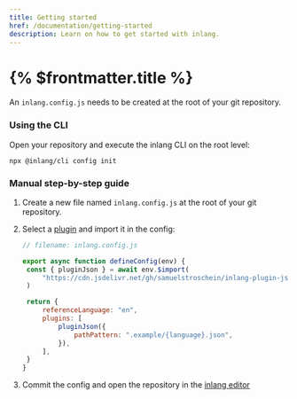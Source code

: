 ```yaml
---
title: Getting started
href: /documentation/getting-started
description: Learn on how to get started with inlang.
---
```


# {% $frontmatter.title %}

An `inlang.config.js` needs to be created at the root of your git repository.

### Using the CLI

Open your repository and execute the inlang CLI on the root level:

```
npx @inlang/cli config init
```

### Manual step-by-step guide

1. Create a new file named `inlang.config.js` at the root of your git repository.

2. Select a [plugin](https://github.com/inlang/ecosystem) and import it in the config:

   ```js
   // filename: inlang.config.js

   export async function defineConfig(env) {
   	const { pluginJson } = await env.$import(
   		"https://cdn.jsdelivr.net/gh/samuelstroschein/inlang-plugin-json@1/dist/index.js",
   	)

   	return {
   		referenceLanguage: "en",
   		plugins: [
   			pluginJson({
   				pathPattern: ".example/{language}.json",
   			}),
   		],
   	}
   }
   ```

3. Commit the config and open the repository in the [inlang editor](https://inlang.com/editor)
